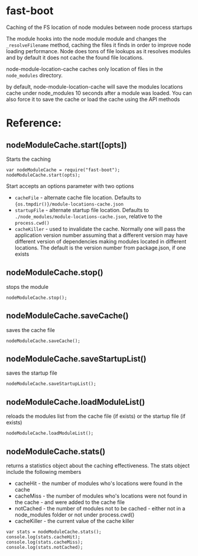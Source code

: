 # fast-boot
Caching of the FS location of node modules between node process startups

The module hooks into the node module module and changes the ```_resolveFilename``` method, caching the files it finds
in order to improve node loading performance. Node does tons of file lookups as it resolves modules and by default
it does not cache the found file locations.

node-module-location-cache caches only location of files in the ```node_modules``` directory.

by default, node-module-location-cache will save the modules locations cache under node_modules 10 seconds after
a module was loaded. You can also force it to save the cache or load the cache using the API methods

# Reference:

## nodeModuleCache.start([opts])


Starts the caching

```
var nodeModuleCache = require("fast-boot");
nodeModuleCache.start(opts);
```

Start accepts an options parameter with two options
   * ```cacheFile``` - alternate cache file location. Defaults to ```{os.tmpdir()}/module-locations-cache.json```
   * ```startupFile``` - alternate startup file location. Defaults to ```./node_modules/module-locations-cache.json```, relative to the ```process.cwd()```
   * ```cacheKiller``` - used to invalidate the cache. Normally one will pass the application version number assuming that a different version
   may have different version of dependencies making modules located in different locations. The default is the version number from package.json,
   if one exists

## nodeModuleCache.stop()

stops the module

```
nodeModuleCache.stop();
```

## nodeModuleCache.saveCache()

saves the cache file

```
nodeModuleCache.saveCache();
```

## nodeModuleCache.saveStartupList()

saves the startup file

```
nodeModuleCache.saveStartupList();
```

## nodeModuleCache.loadModuleList()

reloads the modules list from the cache file (if exists) or the startup file (if exists)

```
nodeModuleCache.loadModuleList();
```

## nodeModuleCache.stats()

returns a statistics object about the caching effectiveness. The stats object include the following members

* cacheHit - the number of modules who's locations were found in the cache
* cacheMiss - the number of modules who's locations were not found in the cache - and were added to the cache file
* notCached - the number of modules not to be cached - either not in a node_modules folder or not under process.cwd()
* cacheKiller - the current value of the cache killer

```
var stats = nodeModuleCache.stats();
console.log(stats.cacheHit);
console.log(stats.cacheMiss);
console.log(stats.notCached);
```
